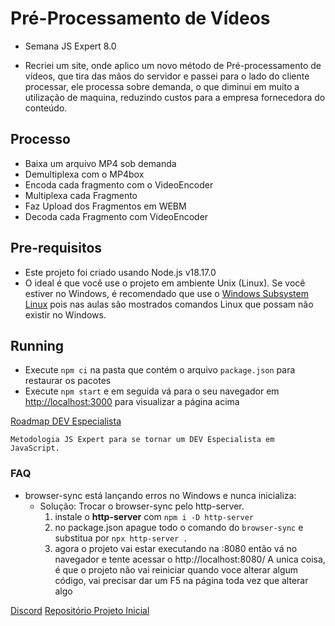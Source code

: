 # Pré-Processamento de Vídeos

- Semana JS Expert 8.0

- Recriei um site, onde aplico um novo método de Pré-processamento de vídeos, que tira das mãos do servidor e passei para o lado do cliente processar, ele processa sobre demanda, o que diminui em muito a utilização de maquina, reduzindo custos para a empresa fornecedora do conteúdo.

## Processo

- Baixa um arquivo MP4 sob demanda
- Demultiplexa com o MP4box
- Encoda cada fragmento com o VideoEncoder
- Multiplexa cada Fragmento
- Faz Upload dos Fragmentos em WEBM
- Decoda cada Fragmento com VideoEncoder

## Pre-requisitos

- Este projeto foi criado usando Node.js v18.17.0
- O ideal é que você use o projeto em ambiente Unix (Linux). Se você estiver no Windows, é recomendado que use o [Windows Subsystem Linux](https://www.omgubuntu.co.uk/how-to-install-wsl2-on-windows-10) pois nas aulas são mostrados comandos Linux que possam não existir no Windows.

## Running

- Execute `npm ci` na pasta que contém o arquivo `package.json` para restaurar os pacotes
- Execute `npm start` e em seguida vá para o seu navegador em [http://localhost:3000](http://localhost:3000) para visualizar a página acima

[Roadmap DEV Especialista](https://roadmap.sh/r?id=652d1f1df43a58c923d71231)

    Metodologia JS Expert para se tornar um DEV Especialista em JavaScript.

### FAQ

- browser-sync está lançando erros no Windows e nunca inicializa:
  - Solução: Trocar o browser-sync pelo http-server.
    1. instale o **http-server** com `npm i -D http-server`
    2. no package.json apague todo o comando do `browser-sync` e substitua por `npx http-server .`
    3. agora o projeto vai estar executando na :8080 então vá no navegador e tente acessar o http://localhost:8080/
       A unica coisa, é que o projeto não vai reiniciar quando voce alterar algum código, vai precisar dar um F5 na página toda vez que alterar algo

[Discord](https://discord.com/invite/T4NaVqgRXN)
[Repositório Projeto Inicial](https://github.com/ErickWendel/semana-javascript-expert08)
